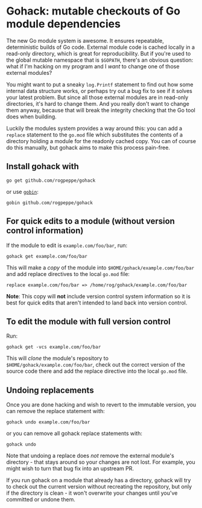 # Gohack: mutable checkouts of Go module dependencies

The new Go module system is awesome. It ensures repeatable, deterministic
builds of Go code. External module code is cached locally in a read-only
directory, which is great for reproducibility. But if you're used to the
global mutable namespace that is `$GOPATH`, there's an obvious question:
what if I'm hacking on my program and I *want* to change one of those
external modules?

You might want to put a sneaky `log.Printf` statement to find out how
some internal data structure works, or perhaps try out a bug fix to see
if it solves your latest problem. But since all those external modules
are in read-only directories, it's hard to change them. And you really
don't want to change them anyway, because that will break the integrity
checking that the Go tool does when building.

Luckily the modules system provides a way around this: you can add a
`replace` statement to the `go.mod` file which substitutes the contents
of a directory holding a module for the readonly cached copy. You can of
course do this manually, but gohack aims to make this process pain-free.

## Install gohack with

	go get github.com/rogpeppe/gohack

or use [`gobin`](https://github.com/myitcv/gobin):

	gobin github.com/rogpeppe/gohack

## For quick edits to a module (without version control information)
If the module to edit is `example.com/foo/bar`, run:

	gohack get example.com/foo/bar

This will make a _copy_ of the module into `$HOME/gohack/example.com/foo/bar` and
add replace directives to the local `go.mod` file:

	replace example.com/foo/bar => /home/rog/gohack/example.com/foo/bar

__Note__: This copy will __not__ include version control system information so
it is best for quick edits that aren't intended to land back into version control.

## To edit the module with full version control
Run:

	gohack get -vcs example.com/foo/bar

This will _clone_ the module's repository to
`$HOME/gohack/example.com/foo/bar`, check out the correct version of the
source code there and add the replace directive into the local `go.mod` file.

## Undoing replacements

Once you are done hacking and wish to revert to the immutable version, you
can remove the replace statement with:

	gohack undo example.com/foo/bar

or you can remove all gohack replace statements with:

	gohack undo

Note that undoing a replace does *not* remove the external module's
directory - that stays around so your changes are not lost. For example,
you might wish to turn that bug fix into an upstream PR.

If you run gohack on a module that already has a directory, gohack will
try to check out the current version without recreating the repository,
but only if the directory is clean - it won't overwrite your changes
until you've committed or undone them.
